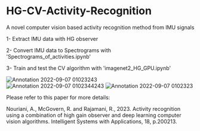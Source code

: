 # HG-CV-Activity-Recognition
A novel computer vision based activity recognition method from IMU signals

1- Extract IMU data with HG observer

2- Convert IMU data to Spectrograms with 'Spectrograms_of_activities.ipynb'

3- Train and test the CV algorithm with 'imagenet2_HG_GPU.ipynb'

![Annotation 2022-09-07 01023243](https://user-images.githubusercontent.com/73147643/188800823-80f5bf87-b7df-401f-9333-8c9338e8e513.jpg)
![Annotation 2022-09-07 0102344243](https://user-images.githubusercontent.com/73147643/188800818-05fe991f-1b82-4e6d-9e25-c41dec17c312.jpg)
![Annotation 2022-09-07 0102323](https://user-images.githubusercontent.com/73147643/188800822-2d2206ec-6572-4dea-ba1a-4d9f841c0b69.jpg)

Please refer to this paper for more details:

Nouriani, A., McGovern, R. and Rajamani, R., 2023. Activity recognition using a combination of high gain observer and deep learning computer vision algorithms. Intelligent Systems with Applications, 18, p.200213.
